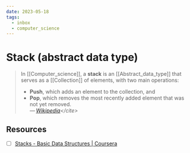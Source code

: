 ```yaml
---
date: 2023-05-18
tags:
  - inbox
  - computer_science
---
```


# Stack (abstract data type)

> In [[Computer_science]], a **stack** is an [[Abstract_data_type]] that serves
> as a [[Collection]] of elements, with two main
> operations:
>
> - **Push**, which adds an element to the collection, and
> - **Pop**, which removes the most recently added element that was not yet
>   removed.\
> — <cite>[Wikipedia](https://en.wikipedia.org/wiki/Stack_\(abstract_data_type\))</cite>

## Resources

- [ ] [Stacks - Basic Data Structures | Coursera](https://www.coursera.org/lecture/data-structures/stacks-UdKzQ)
